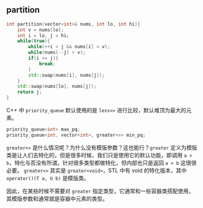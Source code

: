 ## partition

```cpp
int partition(vector<int>& nums, int lo, int hi){
    int v = nums[lo];
    int i = lo, j = hi;
    while(true){
        while(++i < j && nums[i] < v);
        while(nums[--j] > v);
        if(i >= j){
            break;
        }
        std::swap(nums[i], nums[j]);
    }
    std::swap(nums[lo], nums[j]);
    return j;
}
```

C++ 中 `priority_queue` 默认使用的是 `less<>` 进行比较，默认堆顶为最大的元素。

```cpp
priority_queue<int> max_pq;
priority_queue<int, vector<int>, greater<>> min_pq;
```

`greater<>` 是什么情况呢？为什么没有模版参数？这也能行？`greater` 定义为模版类是让人们去特化的，但是很多时候，我们只是使用它的默认功能，即调用 `a > b`，特化与否没有所谓。针对很多类型都做特化，但内部也只是返回 `a > b` 这很很必要。 `greater<>` 其实是 `greater<void>`，STL 中有 void 的特化版本，其中 `operator()(T a, U b)` 是模版类。

因此，在某些时候不需要对 `greater` 指定类型，它通常和一些容器类搭配使用，其模版参数和通常就是容器中元素的类型。